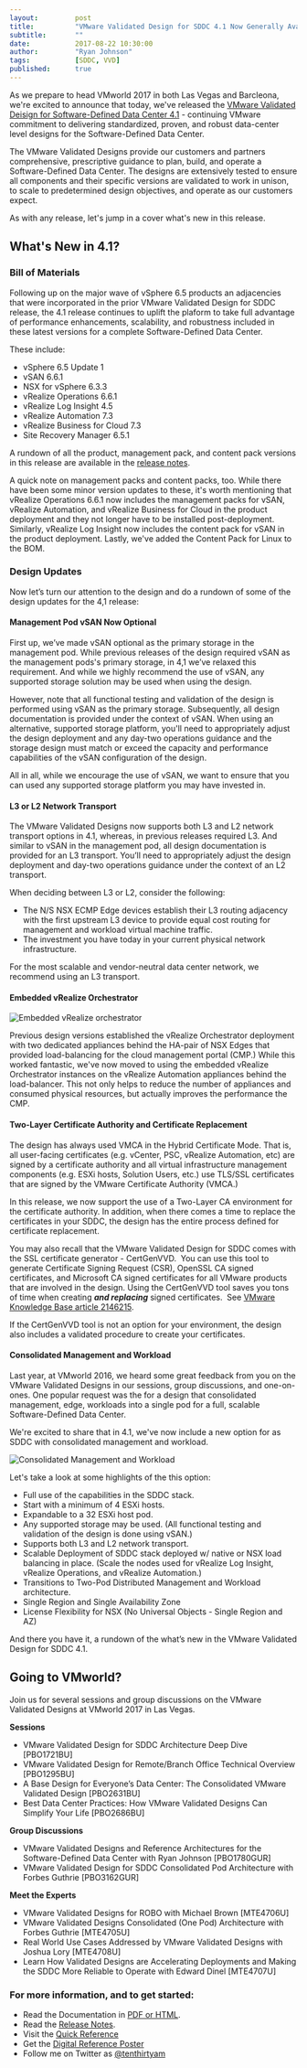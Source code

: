 ```yaml
---
layout:         post
title:          "VMware Validated Design for SDDC 4.1 Now Generally Available"
subtitle:       ""
date:           2017-08-22 10:30:00
author:         "Ryan Johnson"
tags:           [SDDC, VVD]
published:      true
---
```


As we prepare to head VMworld 2017 in both Las Vegas and Barcleona, we're excited to announce that today, we've released the [VMware Validated Deisign for Software-Defined Data Center 4.1](http://pubs.vmware.com/Release_Notes/en/vvd/41/vmware-validated-design-41-release-notes.html) - continuing VMware commitment to delivering standardized, proven, and robust data-center level designs for the Software-Defined Data Center.

The VMware Validated Designs provide our customers and partners comprehensive, prescriptive guidance to plan, build, and operate a Software-Defined Data Center. The designs are extensively tested to ensure all components and their specific versions are validated to work in unison, to scale to predetermined design objectives, and operate as our customers expect.

As with any release, let's jump in a cover what's new in this release.

## What's New in 4.1?

### Bill of Materials

Following up on the major wave of vSphere 6.5 products an adjacencies that were incorporated in the prior VMware Validated Design for SDDC release, the 4.1 release continues to uplift the plaform to take full advantage of performance enhancements, scalability, and robustness included in these latest versions for a complete Software-Defined Data Center.

These include:

* vSphere 6.5 Update 1
* vSAN 6.6.1
* NSX for vSphere 6.3.3
* vRealize Operations 6.6.1
* vRealize Log Insight 4.5
* vRealize Automation 7.3
* vRealize Business for Cloud 7.3
* Site Recovery Manager 6.5.1

A rundown of all the product, management pack, and content pack versions in this release are available in the [release notes](http://pubs.vmware.com/Release_Notes/en/vvd/41/vmware-validated-design-41-release-notes.html).

A quick note on management packs and content packs, too. While there have been some minor version updates to these, it's worth mentioning that vRealize Operations 6.6.1 now includes the management packs for vSAN, vRealize Automation, and vRealize Business for Cloud in the product deployment and they not longer have to be installed post-deployment. Similarly, vRealize Log Insight now includes the content pack for vSAN in the product deployment. Lastly, we've added the Content Pack for Linux to the BOM.

### Design Updates

Now let’s turn our attention to the design and do a rundown of some of the design updates for the 4,1 release:

#### Management Pod vSAN Now Optional

First up, we’ve made vSAN optional as the primary storage in the management pod. While previous releases of the design required vSAN as the management pods's primary storage, in 4,1 we’ve relaxed this requirement. And while we highly recommend the use of vSAN, any supported storage solution may be used when using the design. 

However, note that all functional testing and validation of the design is performed using vSAN as the primary storage. Subsequently, all design documentation is provided under the context of vSAN. When using an alternative, supported storage platform, you'll need to appropriately adjust the design deployment and any day-two operations guidance and the storage design must match or exceed the capacity and performance capabilities of the vSAN configuration of the design.

All in all, while we encourage the use of vSAN, we want to ensure that you can used any supported storage platform you may have invested in.

#### L3 or L2 Network Transport

The VMware Validated Designs now supports both L3 and L2 network transport options in 4.1, whereas, in previous releases required L3. And similar to vSAN in the management pod, all design documentation is provided for an L3 transport. You’ll need to	 appropriately adjust the design deployment and day-two operations guidance under the context of an L2 transport.

When deciding between L3 or L2, consider the following:

- The N/S NSX ECMP Edge devices establish their L3 routing adjacency with the first upstream L3 device to provide equal cost routing for management and workload virtual machine traffic.
- The investment you have today in your current physical network infrastructure.

For the most scalable and vendor-neutral data center network, we recommend using an L3 transport.

#### Embedded vRealize Orchestrator

![Embedded vRealize orchestrator](https://blogs.vmware.com/cloud-foundation/files/2017/08/vvd-sddc-41-vro-150x150.png
)

Previous design versions established the vRealize Orchestrator deployment with two dedicated appliances behind the HA-pair of NSX Edges that provided load-balancing for the cloud management portal (CMP.) While this worked fantastic, we've now moved to using the embedded vRealize Orchestrator instances on the vRealize Automation appliances behind the load-balancer. This not only helps to reduce the number of appliances and consumed physical resources, but actually improves the performance the CMP.

#### Two-Layer Certificate Authority and Certificate Replacement

The design has always used VMCA in the Hybrid Certificate Mode. That is, all user-facing certificates (e.g. vCenter, PSC, vRealize Automation, etc) are signed by a certificate authority and all virtual infrastructure management components (e.g. ESXi hosts, Solution Users, etc.) use TLS/SSL certificates that are signed by the VMware Certificate Authority (VMCA.)
 
In this release, we now support the use of a Two-Layer CA environment for the certificate authority. In addition, when there comes a time to replace the certificates in your SDDC, the design has the entire process defined for certificate replacement.

You may also recall that the VMware Validated Design for SDDC comes with the SSL certificate generator - CertGenVVD.  You can use this tool to generate Certificate Signing Request (CSR), OpenSSL CA signed certificates, and Microsoft CA signed certificates for all VMware products that are involved in the design. Using the CertGenVVD tool saves you tons of time when creating ***and replacing*** signed certificates.  See [VMware Knowledge Base article 2146215](http://kb.vmware.com/kb/2146215).

If the CertGenVVD tool is not an option for your environment, the design also includes a validated procedure to create your certificates.

#### Consolidated Management and Workload

Last year, at VMworld 2016, we heard some great feedback from you on the VMware Validated Designs in our sessions, group discussions, and one-on-ones. One popular request was the for a design that consolidated management, edge, workloads into a single pod for a full, scalable Software-Defined Data Center. 

We're excited to share that in 4.1, we've now include a new option for as SDDC with consolidated management and workload. 

![Consolidated Management and Workload](https://blogs.vmware.com/cloud-foundation/files/2017/08/vvd-sddc-41-consolidated.png
)

Let's take a look at some highlights of the this option:

- Full use of the capabilities in the SDDC stack.
- Start with a minimum of 4 ESXi hosts.
- Expandable to a 32 ESXi host pod.
- Any supported storage may be used. (All functional testing and validation of the design is done using vSAN.)
- Supports both L3 and L2 network transport. 
- Scalable Deployment of SDDC stack deployed w/ native or NSX load balancing in place. (Scale the nodes used for vRealize Log Insight, vRealize Operations, and vRealize Automation.) 
- Transitions to Two-Pod Distributed Management and Workload architecture.
- Single Region and Single Availability Zone
- License Flexibility for NSX (No Universal Objects - Single Region and AZ)
 
And there you have it, a rundown of the what’s new in the VMware Validated Design for SDDC 4.1.

## Going to VMworld?

Join us for several sessions and group discussions on the VMware Validated Designs at VMworld 2017 in Las Vegas.

**Sessions**

- VMware Validated Design for SDDC Architecture Deep Dive [PBO1721BU]
- VMware Validated Design for Remote/Branch Office Technical Overview [PBO1295BU]
- A Base Design for Everyone’s Data Center: The Consolidated VMware Validated Design [PBO2631BU]
- Best Data Center Practices: How VMware Validated Designs Can Simplify Your Life [PBO2686BU]

**Group Discussions**

- VMware Validated Designs and Reference Architectures for the Software-Defined Data Center with Ryan Johnson [PBO1780GUR]
- VMware Validated Design for SDDC Consolidated Pod Architecture with Forbes Guthrie [PBO3162GUR]

**Meet the Experts**

- VMware Validated Designs for ROBO with Michael Brown [MTE4706U]
- VMware Validated Designs Consolidated (One Pod) Architecture with Forbes Guthrie [MTE4705U]
- Real World Use Cases Addressed by VMware Validated Designs with Joshua Lory [MTE4708U]
- Learn How Validated Designs are Accelerating Deployments and Making the SDDC More Reliable to Operate with Edward Dinel [MTE4707U]

### For more information, and to get started:

* Read the Documentation in [PDF or HTML](https://www.vmware.com/support/pubs/vmware-validated-design-pubs.html).  
* Read the [Release Notes](http://pubs.vmware.com/Release_Notes/en/vvd/41/vmware-validated-design-41-release-notes.html).
* Visit the [Quick Reference](http://vmwa.re/vvd)
* Get the [Digital Reference Poster](http://vmware.com/go/vvd-sddc-poster)
* Follow me on Twitter as [@tenthirtyam](https://twitter.com/tenthirtyam)
